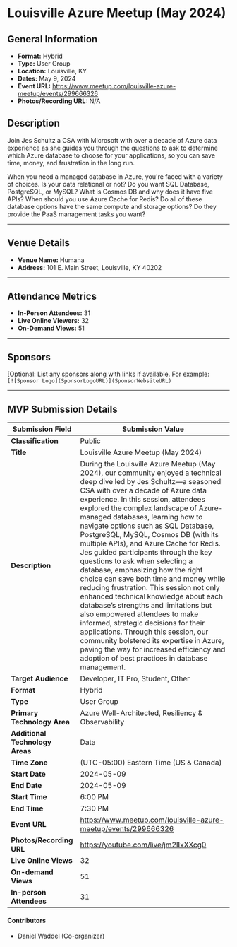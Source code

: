 # Louisville Azure Meetup (May 2024)

## General Information

- **Format:** Hybrid
- **Type:** User Group
- **Location:** Louisville, KY
- **Dates:** May 9, 2024
- **Event URL:** https://www.meetup.com/louisville-azure-meetup/events/299666326
- **Photos/Recording URL:** N/A

## Description

Join Jes Schultz a CSA with Microsoft with over a decade of Azure data experience as she guides you through the questions to ask to determine which Azure database to choose for your applications, so you can save time, money, and frustration in the long run.

When you need a managed database in Azure, you're faced with a variety of choices. Is your data relational or not? Do you want SQL Database, PostgreSQL, or MySQL? What is Cosmos DB and why does it have five APIs? When should you use Azure Cache for Redis? Do all of these database options have the same compute and storage options? Do they provide the PaaS management tasks you want?

---

## Venue Details

- **Venue Name:** Humana
- **Address:** 101 E. Main Street, Louisville, KY 40202

---

## Attendance Metrics

- **In-Person Attendees:** 31
- **Live Online Viewers:** 32
- **On-Demand Views:** 51

---

## Sponsors

[Optional: List any sponsors along with links if available. For example:  
`[![Sponsor Logo](SponsorLogoURL)](SponsorWebsiteURL)`  

---

## MVP Submission Details

| Submission Field                | Submission Value                                             |
| ------------------------------- | ------------------------------------------------------------ |
| **Classification**              | Public                                                       |
| **Title**                       | Louisville Azure Meetup (May 2024)                           |
| **Description**                 | During the Louisville Azure Meetup (May 2024), our community enjoyed a technical deep dive led by Jes Schultz—a seasoned CSA with over a decade of Azure data experience. In this session, attendees explored the complex landscape of Azure-managed databases, learning how to navigate options such as SQL Database, PostgreSQL, MySQL, Cosmos DB (with its multiple APIs), and Azure Cache for Redis. Jes guided participants through the key questions to ask when selecting a database, emphasizing how the right choice can save both time and money while reducing frustration. This session not only enhanced technical knowledge about each database’s strengths and limitations but also empowered attendees to make informed, strategic decisions for their applications. Through this session, our community bolstered its expertise in Azure, paving the way for increased efficiency and adoption of best practices in database management. |
| **Target Audience**             | Developer, IT Pro, Student, Other                            |
| **Format**                      | Hybrid                                                       |
| **Type**                        | User Group                                                   |
| **Primary Technology Area**     | Azure Well-Architected, Resiliency & Observability           |
| **Additional Technology Areas** | Data                                                         |
| **Time Zone**                   | (UTC-05:00) Eastern Time (US & Canada)                       |
| **Start Date**                  | 2024-05-09                                                   |
| **End Date**                    | 2024-05-09                                                   |
| **Start Time**                  | 6:00 PM                                                      |
| **End Time**                    | 7:30 PM                                                      |
| **Event URL**                   | https://www.meetup.com/louisville-azure-meetup/events/299666326 |
| **Photos/Recording URL**        | https://youtube.com/live/jm2lIxXXcg0                         |
| **Live Online Views**           | 32                                                           |
| **On-demand Views**             | 51                                                           |
| **In-person Attendees**         | 31                                                           |

#### Contributors

- Daniel Waddel (Co-organizer)

